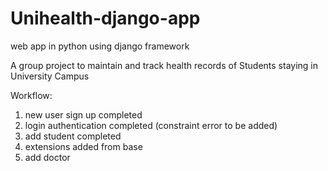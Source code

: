 # Unihealth-django-app

web app in python using django framework

A group project to maintain and track health records of Students staying in University Campus

Workflow:

1. new user sign up completed
2. login authentication completed (constraint error to be added)
3. add student completed
4. extensions added from base
5. add doctor
